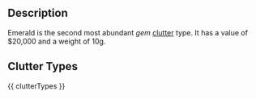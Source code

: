 ## Description
Emerald is the second most abundant *gem* [clutter](/clutter "All Clutter Types") type. It has a value of $20,000 and a weight of 10g.

## Clutter Types
{{ clutterTypes }}